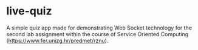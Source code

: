 # live-quiz

A simple quiz app made for demonstrating Web Socket technology for the second lab assignment within the course of Service Oriented Computing (https://www.fer.unizg.hr/predmet/rznu).
